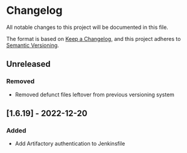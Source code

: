 # Changelog

All notable changes to this project will be documented in this file.

The format is based on [Keep a Changelog](https://keepachangelog.com/en/1.0.0/),
and this project adheres to [Semantic Versioning](https://semver.org/spec/v2.0.0.html).

## Unreleased
### Removed
- Removed defunct files leftover from previous versioning system

## [1.6.19] - 2022-12-20
### Added
- Add Artifactory authentication to Jenkinsfile
